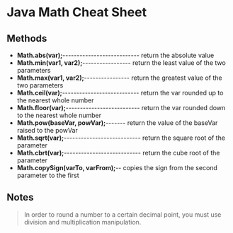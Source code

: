 # Java Math Cheat Sheet

## Methods
* **Math.abs(var);**--------------------------- return the absolute value
* **Math.min(var1, var2);**----------------- return the least value of the two parameters
* **Math.max(var1, var2);**---------------- return the greatest value of the two parameters
* **Math.ceil(var);**--------------------------- return the var rounded up to the nearest whole number
* **Math.floor(var);**-------------------------- return the var rounded down to the nearest whole number
* **Math.pow(baseVar, powVar);**------- return the value of the baseVar raised to the powVar
* **Math.sqrt(var);**--------------------------- return the square root of the parameter
* **Math.cbrt(var);**--------------------------- return the cube root of the parameter
* **Math.copySign(varTo, varFrom);**-- copies the sign from the second parameter to the first

## Notes
> In order to round a number to a certain decimal point, you must use division and
multiplication manipulation.